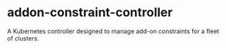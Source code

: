 # addon-constraint-controller
A Kubernetes controller designed to manage add-on constraints for a fleet of clusters.
